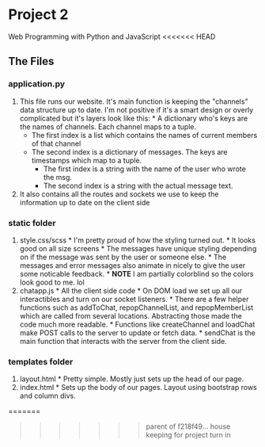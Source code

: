 # Project 2

Web Programming with Python and JavaScript
<<<<<<< HEAD

## The Files

### application.py
  1. This file runs our website. It's main function is keeping the "channels" data structure up to date. I'm not positive if it's a smart design or overly complicated but it's layers look like this:
    * A dictionary who's keys are the names of channels. Each channel maps to a tuple.
      * The first index is a list which contains the names of current members of that channel
      * The second index is a dictionary of messages. The keys are timestamps which map to a tuple.
        * The first index is a string with the name of the user who wrote the msg.
        * The second index is a string with the actual message text.
  2. It also contains all the routes and sockets we use to keep the information up to date on the client side

### static folder
  1. style.css/scss
    * I'm pretty proud of how the styling turned out.
    * It looks good on all size screens
    * The messages have unique styling depending on if the message was sent by the user or someone else.
    * The messages and error messages also animate in nicely to give the user some noticable feedback.
    * **NOTE** I am partially colorblind so the colors look good to me. lol
  2. chatapp.js
    * All the client side code
    * On DOM load we set up all our interactibles and turn on our socket listeners.
    * There are a few helper functions such as addToChat, repopChannelList, and repopMemberList which are called from several locations. Abstracting those made the code much more readable.
    * Functions like createChannel and loadChat make POST calls to the server to update or fetch data.
    * sendChat is the main function that interacts with the server from the client side.

### templates folder
  1. layout.html
    * Pretty simple. Mostly just sets up the head of our page.
  2. index.html
    * Sets up the body of our pages. Layout using bootstrap rows and column divs.
    
=======
>>>>>>> parent of f218f49... house keeping for project turn in
